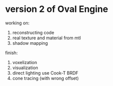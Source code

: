# version 2 of Oval Engine


working on:
1. reconstructing code
2. real texture and material from mtl
3. shadow mapping

finish:
1. voxelization
2. visualization
3. direct lighting use Cook-T BRDF
4. cone tracing (with wrong offset)
